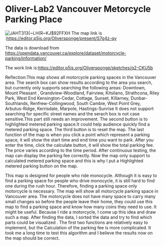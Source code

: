 # Oliver-Lab2 Vancouver Metorcycle Parking Place
![JAHT313{~LH(R~KJ$92FFXH](https://user-images.githubusercontent.com/59847426/76327878-cc028880-62a7-11ea-9732-d000022b13a6.png)
The map link is :https://editor.p5js.org/Oliversponge/present/S7g4z-qy

The data is download from https://opendata.vancouver.ca/explore/dataset/motorcycle-parking/information/

The work link is:https://editor.p5js.org/Oliversponge/sketches/q2-CKU5b

Reflection:This map shows all motorcycle parking spaces in the Vancouver area. The search box can show results according to the area you search, but currently only supports searching the following areas: Downtown, Mount Pleasant
, Grandview-Woodland, Fairview, Kitsilano, Strathcona, Riley Park, West End
Kensington-Cedar, Cottage, Sunset, Killarney, Dunbar-Southlands, Renfrew-Collingwood, South Cambie, West Point Grey, Arbutus-Ridge, Kerrisdale, Marpole, Hastings-Sunrise 
It does not support searching for specific street names and the serach box is not case sensitive.This part still needs an improvement.
The second button is to highlighted metered parking space.It could help audience quickly find a metered parking space. 
The third button is to reset the map. 
The last function of the map is when you click a point which represent a parking space, it will show the start time and end time you want to park. After you enter the time, click the calculate button, it will show the total parking fee.
The price varies according to the time period. After continuous testing, the map can display the parking fee correctly.
Now the map only support to calculated metered parking space and this is why I put a Highlighted metered parking button on the map.

This map is designed for people who ride monocycle. Although it is easy to find a parking space for people who drive monocycle, it is still hard to find one during the rush hour. Therefore, finding a parking space only motorcycle is necessary. The map will show all motorcycle parking space in Vancouver area. The motorcycle does not have many space to carry many small changes so before the people leave their home, they could use this map to find a parking space and know how many coins they need to use. It might be useful.
Because I ride a motorcycle, I come up this idea and draw such a map. After finding the data, I sorted the data and try to find which parts could be visualized . The first two functions are relatively easy to implement, but the Calculation of the parking fee is more complicated. It took me a long time to test this algorithm and I believe the results now on the map should be correct. 
